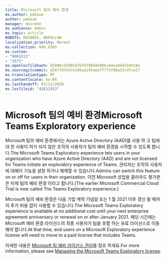 ```yaml
---
title: Microsoft 팀의 예비 환경
ms.author: pebaum
author: pebaum
manager: mnirkhe
ms.audience: Admin
ms.topic: article
ROBOTS: NOINDEX, NOFOLLOW
localization_priority: Normal
ms.collection: Adm_O365
ms.custom:
- "9001513"
- "3572"
ms.openlocfilehash: 65888cd3d0447b7bf9894498bc64ead443345c8e
ms.sourcegitcommit: d3477d7e57e196aa195a6eff773f08a33cdfce27
ms.translationtype: MT
ms.contentlocale: ko-KR
ms.lasthandoff: 03/12/2020
ms.locfileid: "42612353"
---
```

# <a name="microsoft-teams-exploratory-experience"></a><span data-ttu-id="54dbb-102">Microsoft 팀의 예비 환경</span><span class="sxs-lookup"><span data-stu-id="54dbb-102">Microsoft Teams Exploratory experience</span></span>

<span data-ttu-id="54dbb-103">Microsoft 팀의 예비 환경에서는 Azure Active Directory (AAD)를 사용 하 고 팀에 대 한 사용이 허가 되지 않은 조직의 사용자가 팀의 예비 환경을 시작할 수 있도록 합니다.</span><span class="sxs-lookup"><span data-stu-id="54dbb-103">The Microsoft Teams Exploratory experience lets users in your organization who have Azure Active Directory (AAD) and are not licensed for Teams initiate an exploratory experience of Teams.</span></span> <span data-ttu-id="54dbb-104">관리자는 조직의 사용자에 대해이 기능을 설정 하거나 해제할 수 있습니다.</span><span class="sxs-lookup"><span data-stu-id="54dbb-104">Admins can switch this feature on or off for users in their organization.</span></span> <span data-ttu-id="54dbb-105">이전 Microsoft 상업용 클라우드 평가판은 이제 팀의 예비 환경 이라고 합니다.</span><span class="sxs-lookup"><span data-stu-id="54dbb-105">(The earlier Microsoft Commercial Cloud Trial is now called The Teams Exploratory experience.)</span></span>

<span data-ttu-id="54dbb-106">Microsoft 팀의 예비 환경은 다음 기업 계약 기념일 또는 1 월 2021 이후 갱신 될 때까지 추가 비용 없이 사용할 수 있습니다.</span><span class="sxs-lookup"><span data-stu-id="54dbb-106">The Microsoft Teams Exploratory experience is available at no additional cost until your next enterprise agreement anniversary or renewal on or after January 2021.</span></span> <span data-ttu-id="54dbb-107">해당 시간에는 Microsoft 예비 환경 라이선스의 최종 사용자가 팀을 포함 하는 유료 라이선스로 이동 해야 합니다.</span><span class="sxs-lookup"><span data-stu-id="54dbb-107">At that time, end users on a Microsoft Exploratory experience license will need to move to a paid license that includes Teams.</span></span>

<span data-ttu-id="54dbb-108">자세한 내용은 [Microsoft 팀 예비 라이선스 관리](https://docs.microsoft.com/microsoftteams/teams-exploratory/)를 참조 하세요.</span><span class="sxs-lookup"><span data-stu-id="54dbb-108">For more information, please see [Managing the Microsoft Teams Exploratory license](https://docs.microsoft.com/microsoftteams/teams-exploratory/).</span></span>
